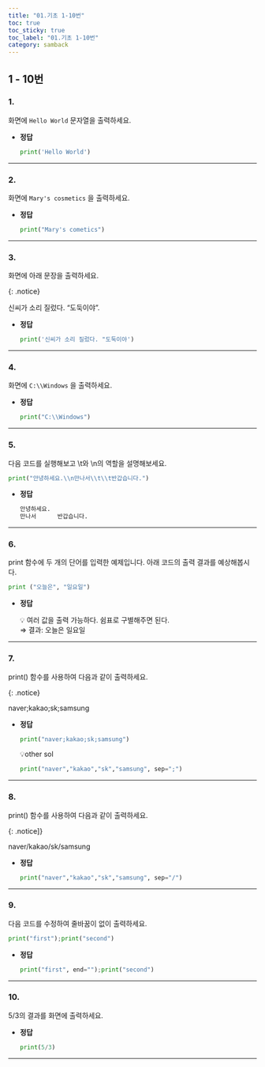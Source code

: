 ```yaml
---
title: "01.기초 1-10번"
toc: true
toc_sticky: true
toc_label: "01.기초 1-10번"
category: samback
---
```


## 1 - 10번

### 1.

화면에 `Hello World` 문자열을 출력하세요.

- **정답**

  ```python
  print('Hello World')
  ```

------

### 2.

화면에 `Mary's cosmetics` 을 출력하세요.

- **정답**

  ```python
  print("Mary's cometics")
  ```

------

### 3.

화면에 아래 문장을 출력하세요.

{: .notice}

신씨가 소리 질렀다. “도둑이야”.

- **정답**

  ```python
  print('신씨가 소리 질렀다. "도둑이야')
  ```

  

------

### 4.

화면에 `C:\\Windows` 을 출력하세요.

- **정답**

  ```python
  print("C:\\Windows")
  ```

------

### 5.

다음 코드를 실행해보고 \t와 \n의 역할을 설명해보세요.

```python
print("안녕하세요.\\n만나서\\t\\t반갑습니다.")
```

- **정답**

  ```python
  안녕하세요.
  만나서      반갑습니다.
  ```

------

### 6.

print 함수에 두 개의 단어를 입력한 예제입니다. 아래 코드의 출력 결과를 예상해봅시다.

```python
print ("오늘은", "일요일")
```

- **정답**

  <aside> 💡 여러 값을 출력 가능하다. 쉼표로 구별해주면 된다. <br>⇒ 결과: 오늘은 일요일
</aside>

------

### 7.

print() 함수를 사용하여 다음과 같이 출력하세요.

{: .notice} 

naver;kakao;sk;samsung

- **정답**

  ```python
  print("naver;kakao;sk;samsung")
  ```

  💡other sol

  ```python
  print("naver","kakao","sk","samsung", sep=";")
  ```

------

### 8.

print() 함수를 사용하여 다음과 같이 출력하세요.

{: .notice]}

naver/kakao/sk/samsung

- **정답**

  ```python
  print("naver","kakao","sk","samsung", sep="/")
  ```

------

### 9.

다음 코드를 수정하여 줄바꿈이 없이 출력하세요.

```python
print("first");print("second")
```

- **정답**

  ```python
  print("first", end="");print("second")
  ```

------

### 10.

5/3의 결과를 화면에 출력하세요.

- **정답**

  ```python
  print(5/3)
  ```

------